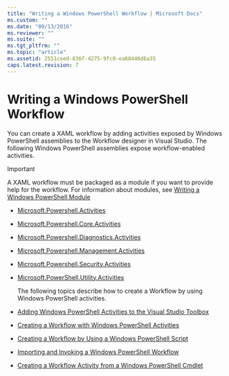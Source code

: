```yaml
---
title: "Writing a Windows PowerShell Workflow | Microsoft Docs"
ms.custom: ""
ms.date: "09/13/2016"
ms.reviewer: ""
ms.suite: ""
ms.tgt_pltfrm: ""
ms.topic: "article"
ms.assetid: 2551ceed-836f-4275-9fc0-ea68446d6a35
caps.latest.revision: 7
---
```

# Writing a Windows PowerShell Workflow

You can create a XAML workflow by adding activities exposed by Windows PowerShell assemblies to the Workflow designer in Visual Studio. The following Windows PowerShell assemblies expose workflow-enabled activities.

> [!IMPORTANT]
> A XAML workflow must be packaged as a module if you want to provide help for the workflow. For information about modules, see [Writing a Windows PowerShell Module](/powershell/scripting/developer/module/writing-a-windows-powershell-module)

- [Microsoft.Powershell.Activities](/dotnet/api/Microsoft.PowerShell.Activities)

- [Microsoft.Powershell.Core.Activities](/dotnet/api/Microsoft.PowerShell.Core.Activities)

- [Microsoft.Powershell.Diagnostics.Activities](/dotnet/api/Microsoft.PowerShell.Diagnostics.Activities)

- [Microsoft.Powershell.Management.Activities](/dotnet/api/Microsoft.PowerShell.Management.Activities)

- [Microsoft.Powershell.Security.Activities](/dotnet/api/Microsoft.PowerShell.Security.Activities)

- [Microsoft.PowerShell.Utility.Activities](/dotnet/api/Microsoft.PowerShell.Utility.Activities)

  The following topics describe how to create a Workflow by using Windows PowerShell activities.

- [Adding Windows PowerShell Activities to the Visual Studio Toolbox](./adding-windows-powershell-activities-to-the-visual-studio-toolbox.md)

- [Creating a Workflow with Windows PowerShell Activities](./creating-a-workflow-with-windows-powershell-activities.md)

- [Creating a Workflow by Using a Windows PowerShell Script](./creating-a-workflow-by-using-a-windows-powershell-script.md)

- [Importing and Invoking a Windows PowerShell Workflow](./importing-and-invoking-a-windows-powershell-workflow.md)

- [Creating a Workflow Activity from a Windows PowerShell Cmdlet](./creating-a-workflow-activity-from-a-windows-powershell-cmdlet.md)
